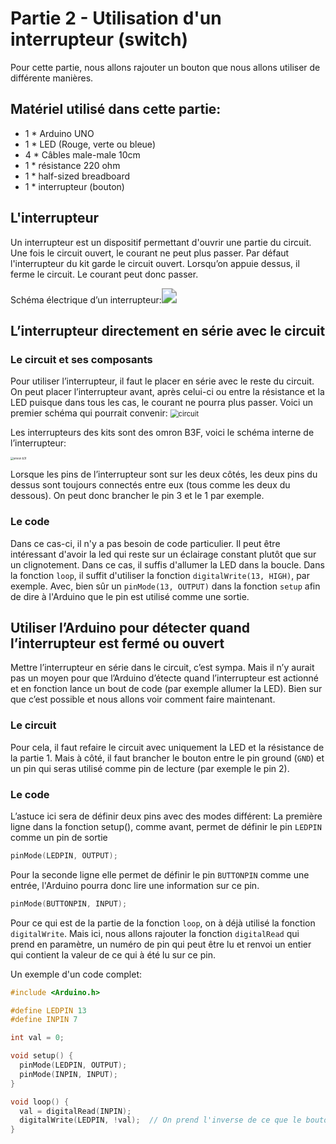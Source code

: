 # Partie 2 - Utilisation d'un interrupteur (switch)

Pour cette partie, nous allons rajouter un bouton que nous allons utiliser de différente manières.

## Matériel utilisé dans cette partie:

* 1 * Arduino UNO
* 1 * LED (Rouge, verte ou bleue)
* 4 * Câbles male-male 10cm
* 1 * résistance 220 ohm
* 1 * half-sized breadboard
* 1 * interrupteur (bouton)

## L'interrupteur
Un interrupteur est un dispositif permettant d'ouvrir une partie du circuit. Une fois le circuit ouvert, le courant ne peut plus passer. Par défaut l'interrupteur du kit garde le circuit ouvert. Lorsqu’on appuie dessus, il ferme le circuit. Le courant peut donc passer.

Schéma électrique d’un interrupteur:<img src="img\switch diagram.png" style="zoom:150%;" />

## L’interrupteur directement en série avec le circuit
### Le circuit et ses composants

Pour utiliser l’interrupteur, il faut le placer en série avec le reste du circuit. On peut placer l’interrupteur avant, après celui-ci ou entre la résistance et la LED puisque dans tous les cas, le courant ne pourra plus passer. Voici un premier schéma qui pourrait convenir:  <img src="img\circuit.png" alt="circuit" style="zoom:80%;" />

Les interrupteurs des kits sont des omron B3F, voici le schéma interne de l’interrupteur:

 <img src="img\omron b3f.png" alt="omron b3f" style="zoom:30%;" />

Lorsque les pins de l’interrupteur sont sur les deux côtés, les deux pins du dessus sont toujours connectés entre eux (tous comme les deux du dessous). On peut donc brancher le pin 3 et le 1 par exemple.
### Le code
Dans ce cas-ci, il n'y a pas besoin de code particulier. Il peut être intéressant d'avoir la led qui reste sur un éclairage constant plutôt que sur un clignotement. Dans ce cas, il suffis d'allumer la LED dans la boucle. Dans la fonction `loop`, il suffit d'utiliser la fonction `digitalWrite(13, HIGH)`, par exemple. Avec, bien sûr un `pinMode(13, OUTPUT)` dans la fonction `setup` afin de dire à l'Arduino que le pin est utilisé comme une sortie.

## Utiliser l’Arduino pour détecter quand l’interrupteur est fermé ou ouvert

Mettre l’interrupteur en série dans le circuit, c’est sympa. Mais il n’y aurait pas un moyen pour que l’Arduino d’étecte quand l’interrupteur est actionné et en fonction lance un bout de code (par exemple allumer la LED). Bien sur que c’est possible et nous allons voir comment faire maintenant.

### Le circuit

Pour cela, il faut refaire le circuit avec uniquement la LED et la résistance de la partie 1. Mais à côté, il faut brancher le bouton entre le pin ground (`GND`) et un pin qui seras utilisé comme pin de lecture (par exemple le pin 2).

### Le code

L’astuce ici sera de définir deux pins avec des modes différent:
La première ligne dans la fonction setup(), comme avant, permet de définir le pin `LEDPIN` comme un pin de sortie
```C
pinMode(LEDPIN, OUTPUT);
```
Pour la seconde ligne elle permet de définir le pin `BUTTONPIN` comme une entrée, l'Arduino pourra donc lire une information sur ce pin.
```C
pinMode(BUTTONPIN, INPUT);
```

Pour ce qui est de la partie de la fonction `loop`, on à déjà utilisé la fonction `digitalWrite`. Mais ici, nous allons rajouter la fonction `digitalRead` qui prend en paramètre, un numéro de pin qui peut être lu et renvoi un entier qui contient la valeur de ce qui à été lu sur ce pin.

Un exemple d'un code complet:
```c
#include <Arduino.h>

#define LEDPIN 13
#define INPIN 7

int val = 0;

void setup() {
  pinMode(LEDPIN, OUTPUT);
  pinMode(INPIN, INPUT);
}

void loop() {
  val = digitalRead(INPIN);
  digitalWrite(LEDPIN, !val);  // On prend l'inverse de ce que le bouton envoie comme information pour allumer la LED quand on appuie sur le boutton
}
```
